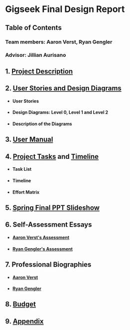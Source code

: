 # Gigseek Final Design Report
## Table of Contents
### Team members: Aaron Verst, Ryan Gengler
### Advisor: Jillian Aurisano



## 1. [Project Description]
## 2. [User Stories and Design Diagrams]
- #### User Stories 
- #### Design Diagrams: Level 0, Level 1 and Level 2 
- #### Description of the Diagrams
## 3. [User Manual]
## 4. [Project Tasks] and [Timeline]
- #### Task List
- #### Timeline
- #### Effort Matrix
## 5. [Spring Final PPT Slideshow]
## 6. Self-Assessment Essays
- #### [Aaron Verst's Assessment]
- #### [Ryan Gengler's Assessment]
## 7. Professional Biographies
- #### [Aaron Verst]
- #### [Ryan Gengler]
## 8. [Budget]
## 9. [Appendix]


[Project Description]: <https://github.com/GigSeekSeniorDesign2022/gigseek-docs/blob/main/Gigseek%20Project%20Description.md>
[User Stories and Design Diagrams]: <https://github.com/GigSeekSeniorDesign2022/gigseek-docs/blob/main/Gigseek%20Design%20Diagram.pdf>
[User Manual]: <https://github.com/GigSeekSeniorDesign2022/gigseek-docs/blob/main/GigSeek_User_Doc_and_Manual.md>
[Project Tasks]: <https://github.com/GigSeekSeniorDesign2022/gigseek-docs/blob/main/TaskList.md>
[Timeline]: <https://github.com/GigSeekSeniorDesign2022/gigseek-docs/blob/main/GigSeek%20Timeline%20and%20Effort%20Matrix%20-%20Sheet1.pdf>
[Spring Final PPT Slideshow]: <https://github.com/GigSeekSeniorDesign2022/gigseek-docs/blob/main/Gigseek%20Presentation%20Slide%20Deck.pptx>
[Aaron Verst]: <https://github.com/GigSeekSeniorDesign2022/gigseek-docs/blob/main/Aaron_Verst%20ProfessionalBiography%20(2).md>
[Budget]: <https://github.com/GigSeekSeniorDesign2022/gigseek-docs/blob/main/Gigseek_Budget.md>
[Ryan Gengler]: <https://github.com/GigSeekSeniorDesign2022/gigseek-docs/blob/main/Professional%20Biography%20-%20Ryan%20Gengler.md>
[Aaron Verst's Assessment]: <https://github.com/GigSeekSeniorDesign2022/gigseek-docs/blob/main/Aaron_Verst_GigSeek_Personal_Assessment.pdf>
[Ryan Gengler's Assessment]: <https://github.com/GigSeekSeniorDesign2022/gigseek-docs/blob/main/Capstone%20Assessment%20Ryan%20Gengler.pdf>
[Project Abstract]: <https://github.com/GigSeekSeniorDesign2022/gigseek-docs/blob/main/Team%20Names%20and%20Project%20Abstract.md>
[Appendix]: <https://github.com/GigSeekSeniorDesign2022/gigseek-docs/blob/main/Gigseek%20Appendix.md>




